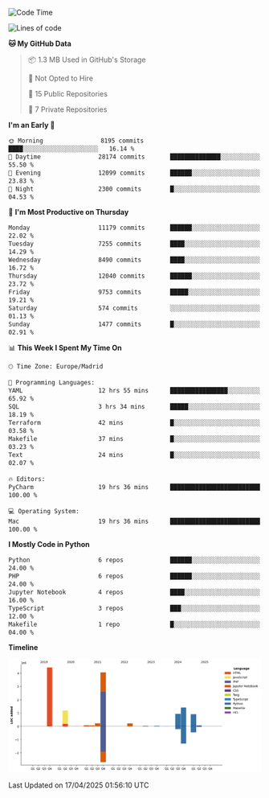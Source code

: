 <!--START_SECTION:waka-->
![Code Time](http://img.shields.io/badge/Code%20Time-769%20hrs%2054%20mins-blue)

![Lines of code](https://img.shields.io/badge/From%20Hello%20World%20I%27ve%20Written-13.6%20million%20lines%20of%20code-blue)

**🐱 My GitHub Data** 

> 📦 1.3 MB Used in GitHub's Storage 
 > 
> 🚫 Not Opted to Hire
 > 
> 📜 15 Public Repositories 
 > 
> 🔑 7 Private Repositories 
 > 
**I'm an Early 🐤** 

```text
🌞 Morning                8195 commits        ████░░░░░░░░░░░░░░░░░░░░░   16.14 % 
🌆 Daytime                28174 commits       ██████████████░░░░░░░░░░░   55.50 % 
🌃 Evening                12099 commits       ██████░░░░░░░░░░░░░░░░░░░   23.83 % 
🌙 Night                  2300 commits        █░░░░░░░░░░░░░░░░░░░░░░░░   04.53 % 
```
📅 **I'm Most Productive on Thursday** 

```text
Monday                   11179 commits       ██████░░░░░░░░░░░░░░░░░░░   22.02 % 
Tuesday                  7255 commits        ████░░░░░░░░░░░░░░░░░░░░░   14.29 % 
Wednesday                8490 commits        ████░░░░░░░░░░░░░░░░░░░░░   16.72 % 
Thursday                 12040 commits       ██████░░░░░░░░░░░░░░░░░░░   23.72 % 
Friday                   9753 commits        █████░░░░░░░░░░░░░░░░░░░░   19.21 % 
Saturday                 574 commits         ░░░░░░░░░░░░░░░░░░░░░░░░░   01.13 % 
Sunday                   1477 commits        █░░░░░░░░░░░░░░░░░░░░░░░░   02.91 % 
```


📊 **This Week I Spent My Time On** 

```text
🕑︎ Time Zone: Europe/Madrid

💬 Programming Languages: 
YAML                     12 hrs 55 mins      ████████████████░░░░░░░░░   65.92 % 
SQL                      3 hrs 34 mins       █████░░░░░░░░░░░░░░░░░░░░   18.19 % 
Terraform                42 mins             █░░░░░░░░░░░░░░░░░░░░░░░░   03.58 % 
Makefile                 37 mins             █░░░░░░░░░░░░░░░░░░░░░░░░   03.23 % 
Text                     24 mins             █░░░░░░░░░░░░░░░░░░░░░░░░   02.07 % 

🔥 Editors: 
PyCharm                  19 hrs 36 mins      █████████████████████████   100.00 % 

💻 Operating System: 
Mac                      19 hrs 36 mins      █████████████████████████   100.00 % 
```

**I Mostly Code in Python** 

```text
Python                   6 repos             ██████░░░░░░░░░░░░░░░░░░░   24.00 % 
PHP                      6 repos             ██████░░░░░░░░░░░░░░░░░░░   24.00 % 
Jupyter Notebook         4 repos             ████░░░░░░░░░░░░░░░░░░░░░   16.00 % 
TypeScript               3 repos             ███░░░░░░░░░░░░░░░░░░░░░░   12.00 % 
Makefile                 1 repo              █░░░░░░░░░░░░░░░░░░░░░░░░   04.00 % 
```



**Timeline**

![Lines of Code chart](https://raw.githubusercontent.com/danisoronellas/danisoronellas/main/assets/bar_graph.png)


 Last Updated on 17/04/2025 01:56:10 UTC
<!--END_SECTION:waka-->
